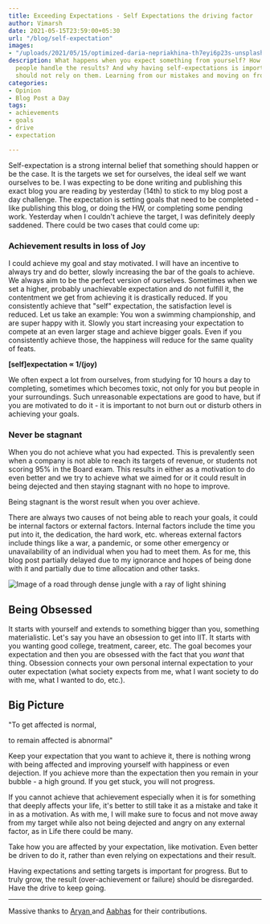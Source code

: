 ```yaml
---
title: Exceeding Expectations - Self Expectations the driving factor
author: Vimarsh
date: 2021-05-15T23:59:00+05:30
url: "/blog/self-expectation"
images:
- "/uploads/2021/05/15/optimized-daria-nepriakhina-th7eyi6p23s-unsplash-1.jpg"
description: What happens when you expect something from yourself? How do different
  people handle the results? And why having self-expectations is important but one
  should not rely on them. Learning from our mistakes and moving on from achievements.
categories:
- Opinion
- Blog Post a Day
tags:
- achievements
- goals
- drive
- expectation

---
```

Self-expectation is a strong internal belief that something should happen or be the case. It is the targets we set for ourselves, the ideal self we want ourselves to be. I was expecting to be done writing and publishing this exact blog you are reading by yesterday (14th) to stick to my blog post a day challenge. The expectation is setting goals that need to be completed - like publishing this blog, or doing the HW, or completing some pending work. Yesterday when I couldn't achieve the target, I was definitely deeply saddened. There could be two cases that could come up:

### **Achievement results in loss of Joy**

I could achieve my goal and stay motivated. I will have an incentive to always try and do better, slowly increasing the bar of the goals to achieve. We always aim to be the perfect version of ourselves. Sometimes when we set a higher, probably unachievable expectation and do not fulfill it, the contentment we get from achieving it is drastically reduced. If you consistently achieve that "self" expectation, the satisfaction level is reduced. Let us take an example: You won a swimming championship, and are super happy with it. Slowly you start increasing your expectation to compete at an even larger stage and achieve bigger goals. Even if you consistently achieve those, the happiness will reduce for the same quality of feats.

**\[self\]expectation ∝ 1/(joy)**

We often expect a lot from ourselves, from studying for 10 hours a day to completing, sometimes which becomes toxic, not only for you but people in your surroundings. Such unreasonable expectations are good to have, but if you are motivated to do it - it is important to not burn out or disturb others in achieving your goals.

### **Never be stagnant**

When you do not achieve what you had expected. This is prevalently seen when a company is not able to reach its targets of revenue, or students not scoring 95% in the Board exam. This results in either as a motivation to do even better and we try to achieve what we aimed for or it could result in being dejected and then staying stagnant with no hope to improve.

Being stagnant is the worst result when you over achieve.

There are always two causes of not being able to reach your goals, it could be internal factors or external factors. Internal factors include the time you put into it, the dedication, the hard work, etc. whereas external factors include things like a war, a pandemic, or some other emergency or unavailability of an individual when you had to meet them. As for me, this blog post partially delayed due to my ignorance and hopes of being done with it and partially due to time allocation and other tasks.

![Image of a road through dense jungle with a ray of light shining](/uploads/2021/05/15/optimized-john-towner-3kv48ns4wuu-unsplash.jpg)

## **Being Obsessed**

It starts with yourself and extends to something bigger than you, something materialistic. Let's say you have an obsession to get into IIT. It starts with you wanting good college, treatment, career, etc. The goal becomes your expectation and then you are obsessed with the fact that you _want_ that thing. Obsession connects your own personal internal expectation to your outer expectation (what society expects from me, what I want society to do with me, what I wanted to do, etc.).

## **Big Picture**

"To get affected is normal,

to remain affected is abnormal"

Keep your expectation that you want to achieve it, there is nothing wrong with being affected and improving yourself with happiness or even dejection. If you achieve more than the expectation then you remain in your bubble - a high ground. If you get stuck, you will not progress.

If you cannot achieve that achievement especially when it is for something that deeply affects your life, it's better to still take it as a mistake and take it in as a motivation. As with me, I will make sure to focus and not move away from my target while also not being dejected and angry on any external factor, as in Life there could be many.

Take how you are affected by your expectation, like motivation. Even better be driven to do it, rather than even relying on expectations and their result.

Having expectations and setting targets is important for progress. But to truly grow, the result (over-achievement or failure) should be disregarded. Have the drive to keep going.

***

Massive thanks to [Aryan ](https://aryantiwari.com/?utm_source=vimarsh)and [Aabhas](https://aabhass.in/?utm_source=vimarsh) for their contributions.